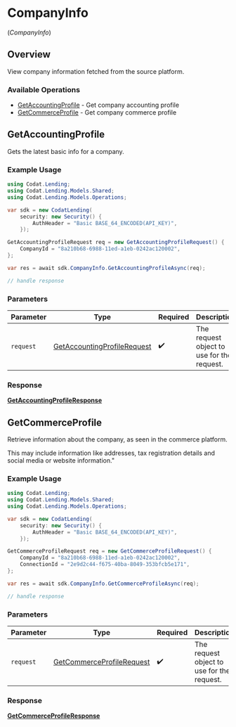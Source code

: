 # CompanyInfo
(*CompanyInfo*)

## Overview

View company information fetched from the source platform.

### Available Operations

* [GetAccountingProfile](#getaccountingprofile) - Get company accounting profile
* [GetCommerceProfile](#getcommerceprofile) - Get company commerce profile

## GetAccountingProfile

Gets the latest basic info for a company.

### Example Usage

```csharp
using Codat.Lending;
using Codat.Lending.Models.Shared;
using Codat.Lending.Models.Operations;

var sdk = new CodatLending(
    security: new Security() {
        AuthHeader = "Basic BASE_64_ENCODED(API_KEY)",
    });

GetAccountingProfileRequest req = new GetAccountingProfileRequest() {
    CompanyId = "8a210b68-6988-11ed-a1eb-0242ac120002",
};

var res = await sdk.CompanyInfo.GetAccountingProfileAsync(req);

// handle response
```

### Parameters

| Parameter                                                                             | Type                                                                                  | Required                                                                              | Description                                                                           |
| ------------------------------------------------------------------------------------- | ------------------------------------------------------------------------------------- | ------------------------------------------------------------------------------------- | ------------------------------------------------------------------------------------- |
| `request`                                                                             | [GetAccountingProfileRequest](../../Models/Operations/GetAccountingProfileRequest.md) | :heavy_check_mark:                                                                    | The request object to use for the request.                                            |


### Response

**[GetAccountingProfileResponse](../../Models/Operations/GetAccountingProfileResponse.md)**


## GetCommerceProfile

Retrieve information about the company, as seen in the commerce
platform.

This may include information like addresses, tax registration details and
social media or website information."

### Example Usage

```csharp
using Codat.Lending;
using Codat.Lending.Models.Shared;
using Codat.Lending.Models.Operations;

var sdk = new CodatLending(
    security: new Security() {
        AuthHeader = "Basic BASE_64_ENCODED(API_KEY)",
    });

GetCommerceProfileRequest req = new GetCommerceProfileRequest() {
    CompanyId = "8a210b68-6988-11ed-a1eb-0242ac120002",
    ConnectionId = "2e9d2c44-f675-40ba-8049-353bfcb5e171",
};

var res = await sdk.CompanyInfo.GetCommerceProfileAsync(req);

// handle response
```

### Parameters

| Parameter                                                                         | Type                                                                              | Required                                                                          | Description                                                                       |
| --------------------------------------------------------------------------------- | --------------------------------------------------------------------------------- | --------------------------------------------------------------------------------- | --------------------------------------------------------------------------------- |
| `request`                                                                         | [GetCommerceProfileRequest](../../Models/Operations/GetCommerceProfileRequest.md) | :heavy_check_mark:                                                                | The request object to use for the request.                                        |


### Response

**[GetCommerceProfileResponse](../../Models/Operations/GetCommerceProfileResponse.md)**

